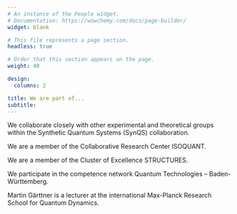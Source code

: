 ```yaml
---
# An instance of the People widget.
# Documentation: https://wowchemy.com/docs/page-builder/
widget: blank

# This file represents a page section.
headless: true

# Order that this section appears on the page.
weight: 40

design:
  columns: 2

title: We are part of...
subtitle:
---
```

We collaborate closely with other experimental and theoretical groups within the Synthetic Quantum Systems (SynQS) collaboration.

We are a member of the Collaborative Research Center ISOQUANT.

We are a member of the Cluster of Excellence STRUCTURES.

We participate in the competence network Quantum Technologies – Baden-Württemberg.

Martin Gärttner is a lecturer at the international Max-Planck Research School for Quantum Dynamics.

